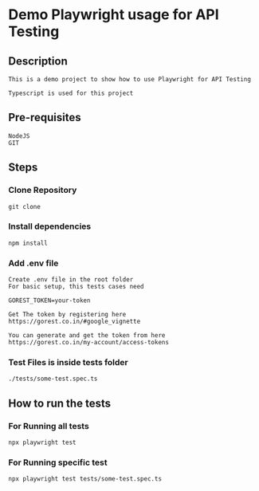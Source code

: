 # Demo Playwright usage for API Testing

## Description
```
This is a demo project to show how to use Playwright for API Testing

Typescript is used for this project
```

## Pre-requisites
```
NodeJS
GIT
```

## Steps
### Clone Repository
```
git clone
```

### Install dependencies
```
npm install
```

### Add .env file
```
Create .env file in the root folder
For basic setup, this tests cases need 

GOREST_TOKEN=your-token

Get The token by registering here
https://gorest.co.in/#google_vignette

You can generate and get the token from here
https://gorest.co.in/my-account/access-tokens
```

### Test Files is inside tests folder
```
./tests/some-test.spec.ts
```

## How to run the tests
### For Running all tests
```
npx playwright test
```

### For Running specific test
```
npx playwright test tests/some-test.spec.ts
```
